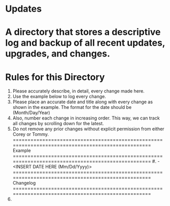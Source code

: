 Updates
==================================================================================================
A directory that stores a descriptive log and backup of all recent updates, upgrades, and changes.
==================================================================================================
Rules for this Directory
==================================================================================================
1. Please accurately describe, in detail, every change made here.
2. Use the example below to log every change.
3. Please place an accurate date and title along with every change as shown in the example. The
   format for the date should be (Month/Day/Year)
4. Also, number each change in increasing order. This way, we can track all changes by scrolling down for the latest.
5. Do not remove any prior changes without explicit permission from either Corey or Tommy.
==================================================================================================
Example
==================================================================================================
   #. <INSERT CHANGE TITLE HERE> - <INSERT DATE HERE (Mm/Dd/Yyyy)>
    <INSERT DETAILED DESCRIPTION OF THIS CHANGE HERE>
==================================================================================================
Changelog
==================================================================================================
1.
